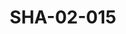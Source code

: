 ---
pid: SHA-02-015
title: SHA-02-015
language: ar
original_label: 
rights: شرحبيل احمد
location_of_original: شرحبيل احمد
photographer_or_studio: 
scanned_from: photograph 12.2 by 16.4
_date: '1962'
location: اثيوبيا، اديس ابابا، نادي السوداني
description: عثمان حسين في وصلة غنائية من ضمنهم عبد اللطيف خضر بدر التهامي طيوبا حسن
  سروجي سيد احمد حسين جاد السيد
additional_notes: 
permission_display: 'yes'
on_server: 'no'
on_website: 'no'
permalink: /photopages/ar/SHA-02-015.html
layout: photo-page
---